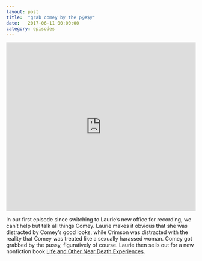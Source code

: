 ```yaml
---
layout: post
title:  "grab comey by the p@#$y"
date:   2017-06-11 00:00:00
category: episodes
---
```


<iframe width="100%" height="450" scrolling="no" frameborder="no" src="https://w.soundcloud.com/player/?url=https%3A//api.soundcloud.com/tracks/327689368&amp;auto_play=false&amp;hide_related=false&amp;show_comments=true&amp;show_user=true&amp;show_reposts=false&amp;visual=true"></iframe>

In our first episode since switching to Laurie’s new office for recording, we can’t help but talk all things Comey. Laurie makes it obvious that she was distracted by Comey’s good looks, while Crimson was distracted with the reality that Comey was treated like a sexually harassed woman. Comey got grabbed by the pussy, figuratively of course. Laurie then sells out for a new nonfiction book [Life and Other Near Death Experiences](https://www.amazon.com/Other-Near-Death-Experiences-Camille-Pag%C3%A1n-ebook/dp/B00U6IQFFU).
